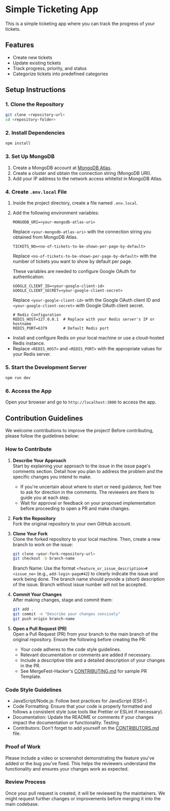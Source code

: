 # Simple Ticketing App

This is a simple ticketing app where you can track the progress of your tickets.

## Features
- Create new tickets
- Update existing tickets
- Track progress, priority, and status
- Categorize tickets into predefined categories

## Setup Instructions

### 1. Clone the Repository
```bash
git clone <repository-url>
cd <repository-folder>
```

### 2. Install Dependencies
```bash
npm install
```

### 3. Set Up MongoDB
1. Create a MongoDB account at [MongoDB Atlas](https://www.mongodb.com/cloud/atlas).
2. Create a cluster and obtain the connection string (MongoDB URI).
3. Add your IP address to the network access whitelist in MongoDB Atlas.

### 4. Create `.env.local` File
1. Inside the project directory, create a file named `.env.local`.
2. Add the following environment variables:
   ```env
   MONGODB_URI=<your-mongodb-atlas-uri>
   ```
   Replace `<your-mongodb-atlas-uri>` with the connection string you obtained from MongoDB Atlas.
   
   ```env
   TICKETS_NO=<no-of-tickets-to-be-shown-per-page-by-default>
   ```

   Replace `<no-of-tickets-to-be-shown-per-page-by-default>` with the number of tickets you want to show by default per page.

   These variables are needed to configure Google OAuth for authentication:
   ```env
   GOOGLE_CLIENT_ID=<your-google-client-id> 
   GOOGLE_CLIENT_SECRET=<your-google-client-secret>
   ```
   Replace `<your-google-client-id>` with the Google OAuth client ID and `<your-google-client-secret>` with Google OAuth client secret.
   ```env
   # Redis Configuration
   REDIS_HOST=127.0.0.1  # Replace with your Redis server's IP or hostname
   REDIS_PORT=6379       # Default Redis port
   ```
- Install and configure Redis on your local machine or use a cloud-hosted Redis instance.
- Replace `<REDIS_HOST>` and `<REDIS_PORT>` with the appropriate values for your Redis server.

### 5. Start the Development Server
```bash
npm run dev
```

### 6. Access the App
Open your browser and go to `http://localhost:3000` to access the app.

## Contribution Guidelines


We welcome contributions to improve the project! Before contributing, please follow the guidelines below:

### How to Contribute

1. **Describe Your Approach**  
   Start by explaining your approach to the issue in the issue page's comments section. Detail how you plan to address the problem and the specific changes you intend to make.  
   - If you're uncertain about where to start or need guidance, feel free to ask for direction in the comments. The reviewers are there to guide you at each step.  
   - Wait for approval or feedback on your proposed implementation before proceeding to open a PR and make changes.
2. **Fork the Repository**  
   Fork the original repository to your own GitHub account.
3. **Clone Your Fork**  
   Clone the forked repository to your local machine. Then, create a new branch to work on the issue:  
   ```bash
   git clone <your-fork-repository-url>
   git checkout -b branch-name
   ```
   Branch Name: Use the format `<feature_or_issue_description>#<issue_no>` (e.g., `add-login-page#42`) to clearly indicate the issue and work being done. The branch name should provide a (short) description of the issue. Branch without issue number will not be accepted.

4. **Commit Your Changes**  
   After making changes, stage and commit them:  
   ```bash
   git add .
   git commit -m "Describe your changes concisely"
   git push origin branch-name
   ```

5. **Open a Pull Request (PR)**  
   Open a Pull Request (PR) from your branch to the main branch of the original repository. Ensure the following before creating the PR:  
   - Your code adheres to the code style guidelines.  
   - Relevant documentation or comments are added if necessary.  
   - Include a descriptive title and a detailed description of your changes in the PR.
   - See MergeFest-Hacker's [CONTRIBUTING.md](https://github.com/IMGIITRoorkee/MergeFest-Hacker/blob/main/CONTRIBUTORS.md) for sample PR Template.

### Code Style Guidelines
- JavaScript/Node.js: Follow best practices for JavaScript (ES6+).
- Code Formatting: Ensure that your code is properly formatted and follows a consistent style (use tools like Prettier or ESLint if necessary).
- Documentation: Update the README or comments if your changes impact the documentation or functionality.
Testing
- Contributors: Don't forget to add yourself on the [CONTRIBUTORS.md](https://github.com/IMGIITRoorkee/Ticketify/blob/master/CONTRIBUTORS.md) file.

### Proof of Work
Please include a video or screenshot demonstrating the feature you've added or the bug you've fixed. This helps the reviewers understand the functionality and ensures your changes work as expected.

### Review Process
Once your pull request is created, it will be reviewed by the maintainers. We might request further changes or improvements before merging it into the main codebase.















